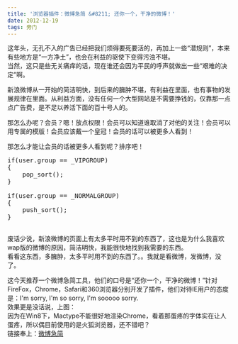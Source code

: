 ```yaml
---
title: '浏览器插件：微博急简 &#8211; 还你一个，干净的微博！'
date: 2012-12-19
tags: 旁门
---
```

这年头，无孔不入的广告已经把我们烦得要死要活的，再加上一些&ldquo;潜规则&rdquo;，本来有些地方是&ldquo;一方净土&rdquo;，也会在利益的驱使下变得污浊不堪。  
当然，这只是些无关痛痒的话，现在谁还会因为平民的呼声就做出一些&ldquo;艰难的决定&rdquo;啊。

新浪微博从一开始的简洁明快，到后来的臃肿不堪，有利益在里面，也有事物的发展规律在里面。从利益方面，没有任何一个大型网站是不需要挣钱的，仅靠那一点点广告费，是不足以养活下面的百十号人的。  
<!--more-->


那怎么办呢？会员？嗯！放点权限！会员可以知道谁取消了对他的关注！会员可以用专属的模版！会员应该戴一个皇冠！会员的话可以被更多人看到！

那怎么才能让会员的话被更多人看到呢？排序吧！

<pre class="brush:cpp;first-line:1;pad-line-numbers:true;highlight:null;collapse:false;">if(user.group == _VIPGROUP)
{
&nbsp;&nbsp;&nbsp; pop_sort();
}

if(user.group == _NORMALGROUP)
{
&nbsp;&nbsp;  push_sort();
}

</pre>

废话少说，新浪微博的页面上有太多平时用不到的东西了，这也是为什么我喜欢wap版的微博的原因，简洁明快，我能很快地找到我需要的东西。  
<a href="http://i1352.photobucket.com/albums/q645/cy198706/mess-ups/20121219094357.jpg" target="_blank"><img alt="" src="http://i1352.photobucket.com/albums/q645/cy198706/mess-ups/20121219094357.jpg" /></a>  
看看这东西，多臃肿，太多平时用不到的东西了。。我就是看微博，发微博，没了。

这今天推荐一个微博急简工具，他们的口号是&ldquo;还你一个，干净的微博！&rdquo;针对FireFox，Chrome，Safari和360浏览器分别开发了插件，他们对待IE用户的态度是：I'm sorry, I'm so sorry, I'm sooooo sorry.  
效果更是没话说，上图：<a href="http://i1352.photobucket.com/albums/q645/cy198706/mess-ups/20121219092616.jpg" target="_blank"><img alt="" src="http://i1352.photobucket.com/albums/q645/cy198706/mess-ups/20121219092616.jpg" /></a>  
因为在Win8下，Mactype不能很好地渲染Chrome，看着那蛋疼的字体实在让人蛋疼，所以偶目前使用的是火狐浏览器，还不错吧？  
链接奉上：[微博急简][1]

<!--[syntaxhighlighter]-->

<!--代码高亮，请勿编辑-->

<link type="text/css" rel="stylesheet" href="http://cy198706.com/blog/wp-content/plugins/ck-and-syntaxhighlighter/syntaxhighlighter/styles/shCoreCk.css" />

<link type="text/css" rel="stylesheet" href="http://cy198706.com/blog/wp-content/plugins/ck-and-syntaxhighlighter/syntaxhighlighter/styles/shThemeCk.css" />

<!--[/syntaxhighlighter]-->

 [1]: http://www.diff.im/weibo_wc/
